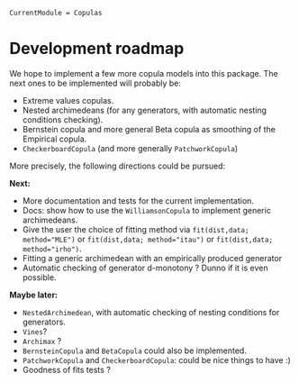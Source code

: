 ```@meta
CurrentModule = Copulas
```

# Development roadmap

We hope to implement a few more copula models into this package. The next ones to be implemented will probably be: 
- Extreme values copulas. 
- Nested archimedeans (for any generators, with automatic nesting conditions checking). 
- Bernstein copula and more general Beta copula as smoothing of the Empirical copula. 
- `CheckerboardCopula` (and more generally `PatchworkCopula`)

More precisely, the following directions could be pursued:

**Next:**
- More documentation and tests for the current implementation. 
- Docs: show how to use the `WilliamsonCopula` to implement generic archimedeans.
- Give the user the choice of fitting method via `fit(dist,data; method="MLE")` or `fit(dist,data; method="itau")` or `fit(dist,data; method="irho")`.
- Fitting a generic archimedean with an empirically produced generator
- Automatic checking of generator d-monotony ? Dunno if it is even possible. 

**Maybe later:**
- `NestedArchimedean`, with automatic checking of nesting conditions for generators. 
- `Vines`?
- `Archimax` ?
- `BernsteinCopula` and `BetaCopula` could also be implemented. 
- `PatchworkCopula` and `CheckerboardCopula`: could be nice things to have :)
- Goodness of fits tests ?

